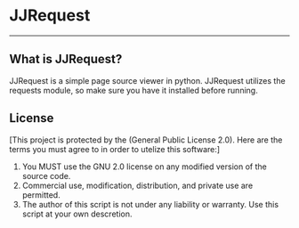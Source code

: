 # JJRequest
---
## What is JJRequest?
JJRequest is a simple page source viewer in python. JJRequest utilizes the requests module, so make sure you have it installed before running.

## License
[This project is protected by the (General Public License 2.0). Here are the terms you must agree to in order to utelize this software:]
1. You MUST use the GNU 2.0 license on any modified version of the source code.
2. Commercial use, modification, distribution, and private use are permitted.
3. The author of this script is not under any liability or warranty. Use this script at your own descretion.

